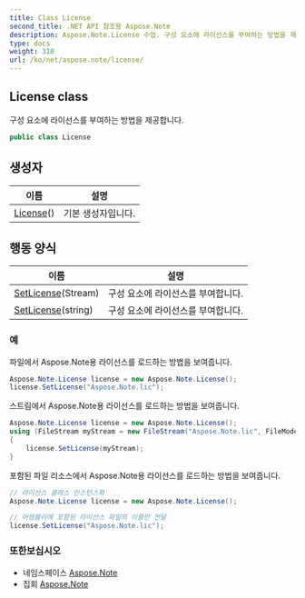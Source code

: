 ```yaml
---
title: Class License
second_title: .NET API 참조용 Aspose.Note
description: Aspose.Note.License 수업. 구성 요소에 라이선스를 부여하는 방법을 제공합니다.
type: docs
weight: 310
url: /ko/net/aspose.note/license/
---
```

## License class

구성 요소에 라이선스를 부여하는 방법을 제공합니다.

```csharp
public class License
```

## 생성자

| 이름 | 설명 |
| --- | --- |
| [License](license/)() | 기본 생성자입니다. |

## 행동 양식

| 이름 | 설명 |
| --- | --- |
| [SetLicense](../../aspose.note/license/setlicense/#setlicense)(Stream) | 구성 요소에 라이선스를 부여합니다. |
| [SetLicense](../../aspose.note/license/setlicense/#setlicense_1)(string) | 구성 요소에 라이선스를 부여합니다. |

### 예

파일에서 Aspose.Note용 라이선스를 로드하는 방법을 보여줍니다.

```csharp
Aspose.Note.License license = new Aspose.Note.License();
license.SetLicense("Aspose.Note.lic");
```

스트림에서 Aspose.Note용 라이선스를 로드하는 방법을 보여줍니다.

```csharp
Aspose.Note.License license = new Aspose.Note.License();
using (FileStream myStream = new FileStream("Aspose.Note.lic", FileMode.Open))
{
    license.SetLicense(myStream);
}
```

포함된 파일 리소스에서 Aspose.Note용 라이선스를 로드하는 방법을 보여줍니다.

```csharp
// 라이선스 클래스 인스턴스화
Aspose.Note.License license = new Aspose.Note.License();

// 어셈블리에 포함된 라이선스 파일의 이름만 전달
license.SetLicense("Aspose.Note.lic");
```

### 또한보십시오

* 네임스페이스 [Aspose.Note](../../aspose.note/)
* 집회 [Aspose.Note](../../)



